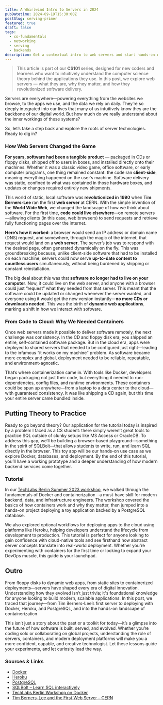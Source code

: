 ```yaml
---
title: A Whirlwind Intro to Servers in 2024
pubDatetime: 2024-09-19T15:30:00Z
postSlug: serving-primer
featured: true
draft: false
tags:
  - cs-fundamentals
  - networking
  - serving
  - backends
description: Get a contextual intro to web servers and start hands-on with a minimal example in your preferred language to see servers in action.
---
```


> This article is part of our **CS101** series, designed for new coders and learners who want to intuitively understand the computer science theory behind the applications they use. In this post, we explore web servers — what they are, why they matter, and how they revolutionized software delivery.

Servers are everywhere—powering everything from the websites we browse, to the apps we use, and the data we rely on daily. They’re so deeply integrated into our lives that many of us intuitively know they are the backbone of our digital world. But how much do we really understand about the inner workings of these systems?

So, let’s take a step back and explore the roots of server technologies. Ready to dig in?

### How Web Servers Changed the Game

**For years, software had been a tangible product** — packaged in CDs or floppy disks, shipped off to users in boxes, and installed directly onto their machines. Whether it was a classic video game, office software, or early computer programs, one thing remained constant: the code ran **client-side**, meaning everything happened on the user’s machine. Software delivery was static, confined to what was contained in those hardware boxes, and updates or changes required entirely new shipments.

This world of static, local software was **revolutionized in 1990** when **Tim Berners-Lee** ran the first **web server** at CERN. With the simple invention of the **World Wide Web**, we changed the landscape of how we think about software. For the first time, **code could live elsewhere**—on remote servers—allowing clients (in this case, web browsers) to send requests and retrieve fully functioning pages over the internet.

**Here’s how it worked**: a browser would send an IP address or domain name (DNS) request, and somewhere, through the magic of the internet, that request would land on a **web server**. The server’s job was to respond with the desired page, often generated dynamically on the fly. This was groundbreaking because, unlike client-side software that had to be installed on each machine, servers could now serve **up-to-date content to countless users** simultaneously, without being burdened by shipping or constant reinstallation.

The big deal about this was that **software no longer had to live on your computer**. Now, it could live on the web server, and anyone with a browser could just “request” what they needed from that server. This meant that the software could be updated or changed whenever the server wanted, and everyone using it would get the new version instantly—**no more CDs or downloads needed**. This was the birth of **dynamic web applications**, marking a shift in how we interact with software.

### From Code to Cloud: Why We Needed Containers

Once web servers made it possible to deliver software remotely, the next challenge was consistency. In the CD and floppy disk era, you shipped an entire, self-contained software package. But in the cloud era, apps were deployed to shared servers that needed to be configured just right—leading to the infamous “it works on my machine” problem. As software became more complex and global, deployment needed to be reliable, repeatable, and environment-agnostic.

That’s where containerization came in. With tools like Docker, developers began packaging not just their code, but everything it needed to run: dependencies, config files, and runtime environments. These containers could be spun up anywhere—from a laptop to a data center to the cloud—with guaranteed consistency. It was like shipping a CD again, but this time your entire server came bundled inside.

## Putting Theory to Practice

Ready to go beyond theory? Our application for the tutorial today is inspired by a problem I faced as a CS student: there simply weren’t great tools to practice SQL outside of clunky setups like MS Access or OracleDB. To address this gap, we’ll be building a browser-based playground—something in the spirit of SQLBolt—that allows students to write, run, and learn SQL directly in the browser. This toy app will be our hands-on use case as we explore Docker, databases, and deployment. By the end of this tutorial, you’ll have a working prototype and a deeper understanding of how modern backend services come together.

### Tutorial

In our [TechLabs Berlin Summer 2023 workshop](https://github.com/TechLabs-Berlin/mlds-tools/tree/main/workshops/ww_summer_23/README.md), we walked through the fundamentals of Docker and containerization—a must-have skill for modern backend, data, and infrastructure engineers. The workshop covered the basics of how containers work and why they matter, then jumped into a hands-on project deploying a toy application backed by a PostgreSQL database.

We also explored optional workflows for deploying apps to the cloud using platforms like Heroku, helping developers understand the lifecycle from development to production. This tutorial is perfect for anyone looking to gain confidence with cloud-native tools and see firsthand how abstract server concepts translate into real-world deployment. Whether you're experimenting with containers for the first time or looking to expand your DevOps muscle, this guide is your launchpad.

## Outro

From floppy disks to dynamic web apps, from static sites to containerized deployments—servers have shaped every era of digital innovation. Understanding how they evolved isn’t just trivia; it's foundational knowledge for anyone looking to build modern, scalable applications. In this post, we traced that journey—from Tim Berners-Lee’s first server to deploying with Docker, Heroku, and PostgreSQL, and into the hands-on landscape of containerization

This isn’t just a story about the past or a toolkit for today—it’s a glimpse into the future of how software is built, served, and evolved. Whether you’re coding solo or collaborating on global projects, understanding the role of servers, containers, and modern deployment platforms will make you a more confident, capable, and creative technologist. Let these lessons guide your experiments, and let curiosity lead the way.

### Sources & Links

- [Docker](https://www.docker.com/)
- [Heroku](https://www.heroku.com/)
- [PostgreSQL](https://www.postgresql.org/)
- [SQLBolt – Learn SQL interactively](https://sqlbolt.com/)
- [TechLabs Berlin Workshop on Docker](https://github.com/TechLabs-Berlin/mlds-tools/tree/main/workshops/ww_summer_23/README.md)
- [Tim Berners-Lee and the First Web Server – CERN](https://home.cern/science/computing/birth-web)
